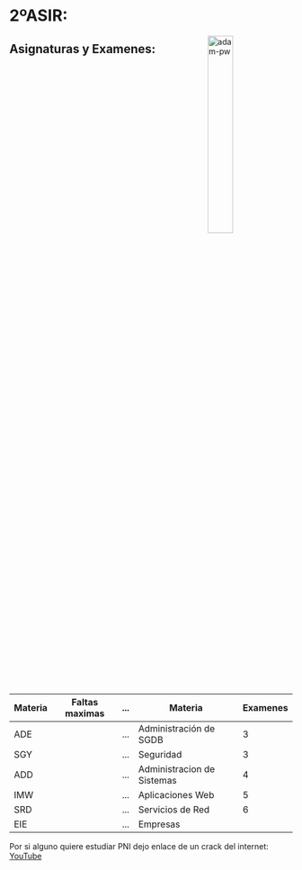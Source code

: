 # 2ºASIR:
 <p><img align="right" src="https://github.com/Adam-pw/Adam-pw/blob/main/animation_500_kxa883sd.gif" alt="adam-pw" width=30% /></p>
 
## Asignaturas y Examenes:

| Materia              | Faltas maximas |...| Materia              | Examenes |
|----------------------|----------------|---|----------------------|-----|
| ADE                  |                |...|  Administración de SGDB | 3   |
| SGY                  |                |...|  Seguridad           | 3   |
| ADD                  |                |...|  Administracion de Sistemas | 4   |
| IMW                  |                |...|  Aplicaciones Web    | 5   | 
| SRD                  |                |...|  Servicios de Red    | 6   | 
| EIE                  |                |...|  Empresas            |     |

Por si alguno quiere estudiar PNI dejo enlace de un crack del internet:
[YouTube](https://www.youtube.com/@eliezer.deleon)

